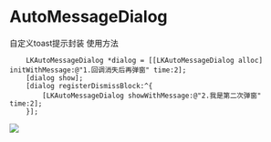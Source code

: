 # AutoMessageDialog
自定义toast提示封装
使用方法
```
    LKAutoMessageDialog *dialog = [[LKAutoMessageDialog alloc] initWithMessage:@"1.回调消失后再弹窗" time:2];
    [dialog show];
    [dialog registerDismissBlock:^{
        [LKAutoMessageDialog showWithMessage:@"2.我是第二次弹窗" time:2];
    }];
```



![](https://ws4.sinaimg.cn/large/006tKfTcgy1flirpzmfr3g309b0gn1l2.gif)

